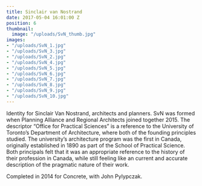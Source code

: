 ```yaml
---
title: Sinclair van Nostrand
date: 2017-05-04 16:01:00 Z
position: 6
thumbnail:
  image: "/uploads/SvN_thumb.jpg"
images:
- "/uploads/SvN_1.jpg"
- "/uploads/SvN_3.jpg"
- "/uploads/SvN_2.jpg"
- "/uploads/SvN_4.jpg"
- "/uploads/SvN_5.jpg"
- "/uploads/SvN_6.jpg"
- "/uploads/SvN_7.jpg"
- "/uploads/SvN_8.jpg"
- "/uploads/SvN_9.jpg"
- "/uploads/SvN_10.jpg"
---
```


Identity for Sinclair Van Nostrand, architects and planners. SvN was formed when Planning Alliance and Regional Architects joined together 2015. The descriptor “Office for Practical Sciences” is a reference to the University of Toronto’s Department of Architecture, where both of the founding principles studied. The university’s architecture program was the first in Canada, originally established in 1890 as part of the School of Practical Science. Both principals felt that it was an appropriate reference to the history of their profession in Canada, while still feeling like an current and accurate description of the pragmatic nature of their work. 

Completed in 2014 for Concrete, with John Pylypczak.